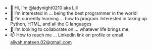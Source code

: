 - 👋 Hi, I’m @ladynight0210 aka Lili
- 👀 I’m interested in ... being the best programmer in the world!
- 🌱 I’m currently learning ... how to program. Interested in taking up Python, HTML, and all the C languages
- 💞️ I’m looking to collaborate on ... whatever life brings me. 
- 📫 How to reach me ... LinkedIn link on profile or email aliyah.mateen.02@gmail.com 

<!---
lilihacker/lilihacker is a ✨ special ✨ repository because its `README.md` (this file) appears on your GitHub profile.
You can click the Preview link to take a look at your changes.
--->
